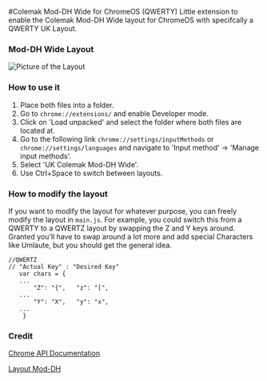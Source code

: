 #Colemak Mod-DH Wide for ChromeOS (QWERTY)
Little extension to enable the Colemak Mod-DH Wide layout for ChromeOS with specifcally a QWERTY UK Layout.

### Mod-DH Wide Layout

![Picture of the Layout](https://colemakmods.github.io/mod-dh/gfx/mod_dh_keyb_iso_wide.png)

### How to use it
1. Place both files into a folder. 
2. Go to `chrome://extensions/` and enable Developer mode.
3. Click on 'Load unpacked' and select the folder where both files are located at.
4. Go to the following link `chrome://settings/inputMethods` or `chrome://settings/languages` and navigate to 'Input method' -> 'Manage input methods'.
5. Select 'UK Colemak Mod-DH Wide'. 
6. Use Ctrl+Space to switch between layouts.

### How to modify the layout
If you want to modify the layout for whatever purpose, you can freely modify the layout in `main.js`.  For example, you could switch this from a QWERTY to a QWERTZ layout by swapping the Z and Y keys around. Granted you'll have to swap around a lot more and add special Characters like Umlaute, but you should get the general idea.



```
//QWERTZ
// "Actual Key" : "Desired Key"
   var chars = {
   ...
       "Z": "{",   "z": "[",
   ...
	   "Y": "X",   "y": "x",
   ...
	}
```



### Credit

[Chrome API Documentation](https://developer.chrome.com/extensions/input_ime)

[Layout Mod-DH](https://colemakmods.github.io/mod-dh/keyboards.html)




